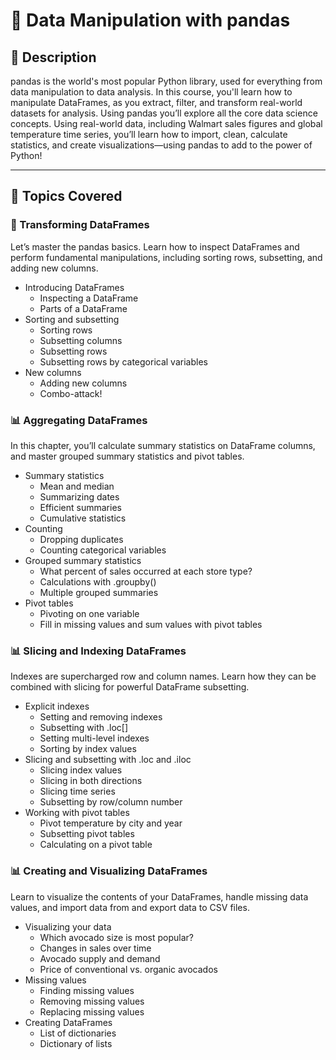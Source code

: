 # 📘 Data Manipulation with pandas

## 📖 Description

pandas is the world's most popular Python library, used for everything from data manipulation to data analysis. In this course, you'll learn how to manipulate DataFrames, as you extract, filter, and transform real-world datasets for analysis. Using pandas you’ll explore all the core data science concepts. Using real-world data, including Walmart sales figures and global temperature time series, you’ll learn how to import, clean, calculate statistics, and create visualizations—using pandas to add to the power of Python!

---

## 🧠 Topics Covered

### 📅 Transforming DataFrames
Let’s master the pandas basics. Learn how to inspect DataFrames and perform fundamental manipulations, including sorting rows, subsetting, and adding new columns.
- Introducing DataFrames
  - Inspecting a DataFrame
  - Parts of a DataFrame
- Sorting and subsetting
  - Sorting rows
  - Subsetting columns
  - Subsetting rows
  - Subsetting rows by categorical variables
- New columns
  - Adding new columns
  - Combo-attack!

### 📊 Aggregating DataFrames

In this chapter, you’ll calculate summary statistics on DataFrame columns, and master grouped summary statistics and pivot tables.
- Summary statistics
  - Mean and median
  - Summarizing dates
  - Efficient summaries
  - Cumulative statistics
- Counting  
  - Dropping duplicates
  - Counting categorical variables
- Grouped summary statistics  
  - What percent of sales occurred at each store type?
  - Calculations with .groupby()
  - Multiple grouped summaries
- Pivot tables
  - Pivoting on one variable
  - Fill in missing values and sum values with pivot tables

### 📊 Slicing and Indexing DataFrames    
Indexes are supercharged row and column names. Learn how they can be combined with slicing for powerful DataFrame subsetting.

- Explicit indexes
  - Setting and removing indexes
  - Subsetting with .loc[]
  - Setting multi-level indexes
  - Sorting by index values
- Slicing and subsetting with .loc and .iloc
  - Slicing index values
  - Slicing in both directions
  - Slicing time series
  - Subsetting by row/column number  
- Working with pivot tables
  - Pivot temperature by city and year
  - Subsetting pivot tables
  - Calculating on a pivot table

### 📊 Creating and Visualizing DataFrames
Learn to visualize the contents of your DataFrames, handle missing data values, and import data from and export data to CSV files.

- Visualizing your data
  - Which avocado size is most popular?
  - Changes in sales over time
  - Avocado supply and demand
  - Price of conventional vs. organic avocados
- Missing values
  - Finding missing values
  - Removing missing values
  - Replacing missing values
- Creating DataFrames  
  - List of dictionaries
  - Dictionary of lists





